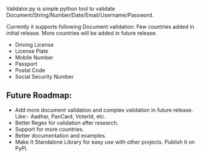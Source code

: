Validator.py is simple python tool to validate Document/String/Number/Date/Email/Username/Password.

Currently it supports following Document validation: Few countries added in initial release. More countries will be added in future release.

- Driving License
- License Plate
- Mobile Number
- Passport
- Postal Code
- Social Security Number

## Future Roadmap:

- Add more document validation and complex validation in future release. Like:- Aadhar, PanCard, VoterId, etc.
- Better Regex for validation after research.
- Support for more countries.
- Better documentation and examples.
- Make It Standalone Library for easy use with other projects. Publish it on PyPi.

